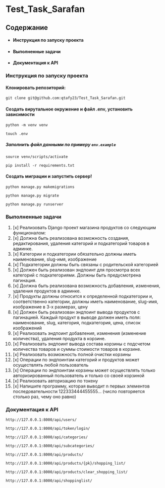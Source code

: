 # **Test_Task_Sarafan**


## **Содержание**

* #### Инструкция по запуску проекта
* #### Выполненные задачи
* #### Документация к API


### **Инструкция по запуску проекта**


#### Клонировать репозиторий:

```
git clone git@github.com:qtafy23/Test_Task_Sarafan.git
```

#### Создать вирутальное окружение и файл .env, установить зависимости

```
python -m venv venv

touch .env
```

##### Заполнить файл данными по примеру `env.example`

```
source venv/scripts/activate

pip install -r requirements.txt
```

#### Создать миграции и запустить сервер!

```
python manage.py makemigrations

python manage.py migrate

python manage.py runserver
```


### **Выполненные задачи**


1. [x] Реализовать Django проект магазина продуктов со следующим функционалом:
2. [x] Должна быть реализована возможность создания, редактирования, удаления категорий и подкатегорий товаров в админке.
3. [x] Категории и подкатегории обязательно должны иметь наименование, slug-имя, изображение
4. [x] Подкатегории должны быть связаны с родительской категорией
5. [x] Должен быть реализован эндпоинт для просмотра всех категорий с подкатегориями. Должны быть предусмотрена пагинация.
6. [x] Должна быть реализована возможность добавления, изменения, удаления продуктов в админке.
7. [x] Продукты должны относится к определенной подкатегории и, соответственно категории, должны иметь наименование, slug-имя, изображение в 3-х размерах, цену
8. [x] Должен быть реализован эндпоинт вывода продуктов с пагинацией. Каждый продукт в выводе должен иметь поля: наименование, slug, категория, подкатегория, цена, список изображений
9. [x] Реализовать эндпоинт добавления, изменения (изменение количества), удаления продукта в корзине.
10. [x] Реализовать эндпоинт вывода  состава корзины с подсчетом количества товаров и суммы стоимости товаров в корзине.
11. [x] Реализовать возможность полной очистки корзины
12. [x] Операции по эндпоинтам категорий и продуктов может осуществлять любой пользователь
13. [x] Операции по эндпоинтам корзины может осуществлять только авторизированный пользователь и только со своей корзиной
14. [x] Реализовать авторизацию по токену
15. [x] Напишите программу, которая выводит n первых элементов последовательности 122333444455555… (число повторяется столько раз, чему оно равно)


### **Документация к API**


```
http://127.0.0.1:8000/api/users/

http://127.0.0.1:8000/api/token/login/

http://127.0.0.1:8000/api/categories/

http://127.0.0.1:8000/api/subcategories/

http://127.0.0.1:8000/api/products/

http://127.0.0.1:8000/api/products/{pk}/shopping_list/

http://127.0.0.1:8000/api/products/clear_shopping_list/

http://127.0.0.1:8000/api/shoppinglist/
```